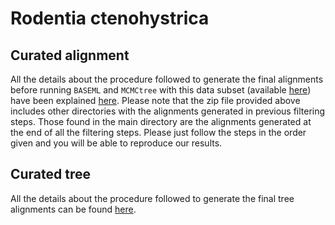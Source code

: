 # Rodentia ctenohystrica

## Curated alignment 
All the details about the procedure followed to generate the final alignments 
before running `BASEML` and `MCMCtree` with this data subset
(available [here](https://www.dropbox.com/s/9cjmclt4q2h9p3n/SeqBayesS2_Raln_ctenohystrica_ALLFILTERS.zip?dl=0))
have been explained [here](filter_aln).
Please note that the zip file provided above includes other directories with the alignments generated 
in previous filtering steps. Those found in the main directory are the alignments generated at 
the end of all the filtering steps. Please just follow the steps in the order given and you will be able
to reproduce our results. 

## Curated tree 
All the details about the procedure followed to generate the final tree alignments 
can be found [here](filter_tree_updcrh).
